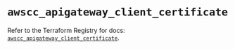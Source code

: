 # `awscc_apigateway_client_certificate`

Refer to the Terraform Registry for docs: [`awscc_apigateway_client_certificate`](https://registry.terraform.io/providers/hashicorp/awscc/0.70.0/docs/resources/apigateway_client_certificate).

